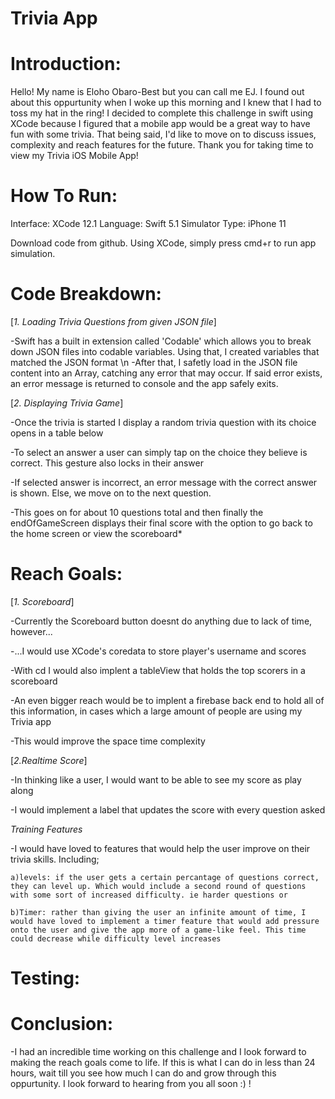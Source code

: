 # Trivia App

# Introduction: 
Hello! My name is Eloho Obaro-Best but you can call me EJ. I found out about this oppurtunity when I woke up this morning and I knew that I had to toss my hat in the ring! I decided to complete this challenge in swift using XCode because I figured that a mobile app would be a great way to have fun with some trivia. That being said, I'd like to move on to discuss issues, complexity and reach features for the future. Thank you for taking time to view my Trivia iOS Mobile App! 

# How To Run:
Interface: XCode 12.1
Language: Swift 5.1
Simulator Type: iPhone 11


Download code from github. Using XCode, simply press cmd+r to run app simulation.

# Code Breakdown:

[*1. Loading Trivia Questions from given JSON file*]

 -Swift has a built in extension called 'Codable' which allows you to break down JSON files into codable variables. Using that, I created variables that matched the JSON format \n
 -After that, I safetly load in the JSON file content into an Array, catching any error that may occur. If said error exists, an error message is returned to console and the app safely exits.
 
[*2. Displaying Trivia Game*]

-Once the trivia is started I display a random trivia question with its choice opens in a table below

-To select an answer a user can simply tap on the choice they believe is correct. This gesture also locks in their answer

-If selected answer is incorrect, an error message with the correct answer is shown. Else, we move on to the next question.

-This goes on for about 10 questions total and then finally the endOfGameScreen displays their final score with the option to go back to the home screen or view the scoreboard*

# Reach Goals:
[*1. Scoreboard*]


-Currently the Scoreboard button doesnt do anything due to lack of time, however...

-...I would use XCode's coredata to store player's username and scores

-With cd I would also implent a tableView that holds the top scorers in a scoreboard

-An even bigger reach would be to implent a firebase back end to hold all of this information, in cases which a large amount of people are using my Trivia app

-This would improve the space time complexity

[*2.Realtime Score*]


-In thinking like a user, I would want to be able to see my score as play along

-I would implement a label that updates the score with every question asked 

*Training Features*

-I would have loved to features that would help the user improve on their trivia skills. Including;

    a)levels: if the user gets a certain percantage of questions correct, they can level up. Which would include a second round of questions with some sort of increased difficulty. ie harder questions or
    
    b)Timer: rather than giving the user an infinite amount of time, I would have loved to implement a timer feature that would add pressure onto the user and give the app more of a game-like feel. This time could decrease while difficulty level increases
    
# Testing:

# Conclusion:

 -I had an incredible time working on this challenge and I look forward to making the reach goals come to life. If this is what I can do in less than 24 hours, wait till you see how much I can do and grow through this oppurtunity. I look forward to hearing from you all soon :) !
